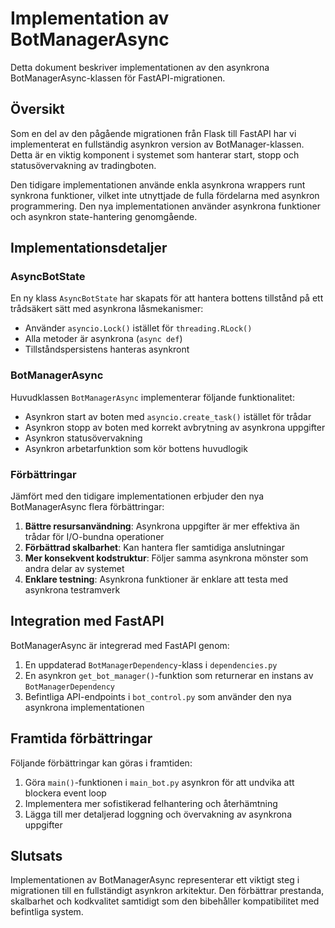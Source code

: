 # Implementation av BotManagerAsync

Detta dokument beskriver implementationen av den asynkrona BotManagerAsync-klassen för FastAPI-migrationen.

## Översikt

Som en del av den pågående migrationen från Flask till FastAPI har vi implementerat en fullständig asynkron version av BotManager-klassen. Detta är en viktig komponent i systemet som hanterar start, stopp och statusövervakning av tradingboten.

Den tidigare implementationen använde enkla asynkrona wrappers runt synkrona funktioner, vilket inte utnyttjade de fulla fördelarna med asynkron programmering. Den nya implementationen använder asynkrona funktioner och asynkron state-hantering genomgående.

## Implementationsdetaljer

### AsyncBotState

En ny klass `AsyncBotState` har skapats för att hantera bottens tillstånd på ett trådsäkert sätt med asynkrona låsmekanismer:

- Använder `asyncio.Lock()` istället för `threading.RLock()`
- Alla metoder är asynkrona (`async def`)
- Tillståndspersistens hanteras asynkront

### BotManagerAsync

Huvudklassen `BotManagerAsync` implementerar följande funktionalitet:

- Asynkron start av boten med `asyncio.create_task()` istället för trådar
- Asynkron stopp av boten med korrekt avbrytning av asynkrona uppgifter
- Asynkron statusövervakning
- Asynkron arbetarfunktion som kör bottens huvudlogik

### Förbättringar

Jämfört med den tidigare implementationen erbjuder den nya BotManagerAsync flera förbättringar:

1. **Bättre resursanvändning**: Asynkrona uppgifter är mer effektiva än trådar för I/O-bundna operationer
2. **Förbättrad skalbarhet**: Kan hantera fler samtidiga anslutningar
3. **Mer konsekvent kodstruktur**: Följer samma asynkrona mönster som andra delar av systemet
4. **Enklare testning**: Asynkrona funktioner är enklare att testa med asynkrona testramverk

## Integration med FastAPI

BotManagerAsync är integrerad med FastAPI genom:

1. En uppdaterad `BotManagerDependency`-klass i `dependencies.py`
2. En asynkron `get_bot_manager()`-funktion som returnerar en instans av `BotManagerDependency`
3. Befintliga API-endpoints i `bot_control.py` som använder den nya asynkrona implementationen

## Framtida förbättringar

Följande förbättringar kan göras i framtiden:

1. Göra `main()`-funktionen i `main_bot.py` asynkron för att undvika att blockera event loop
2. Implementera mer sofistikerad felhantering och återhämtning
3. Lägga till mer detaljerad loggning och övervakning av asynkrona uppgifter

## Slutsats

Implementationen av BotManagerAsync representerar ett viktigt steg i migrationen till en fullständigt asynkron arkitektur. Den förbättrar prestanda, skalbarhet och kodkvalitet samtidigt som den bibehåller kompatibilitet med befintliga system. 